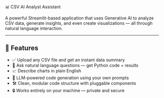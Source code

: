 📊 CSV AI Analyst Assistant

A powerful Streamlit-based application that uses Generative AI to analyze CSV data, generate insights, and even create visualizations — all through natural language interaction.

---

## 🚀 Features

- ✅ Upload any CSV file and get an instant data summary
- 💬 Ask natural language questions — get Python code + results
- 📈 Describe charts in plain English 
- 🧠 LLM-powered code generation using your own prompts
- 🛠️ Clean, modular code structure with pluggable components
- 🔒 Works entirely on your machine — private and secure
